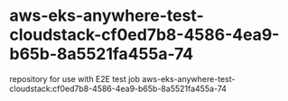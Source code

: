 # aws-eks-anywhere-test-cloudstack-cf0ed7b8-4586-4ea9-b65b-8a5521fa455a-74
repository for use with E2E test job aws-eks-anywhere-test-cloudstack:cf0ed7b8-4586-4ea9-b65b-8a5521fa455a-74
